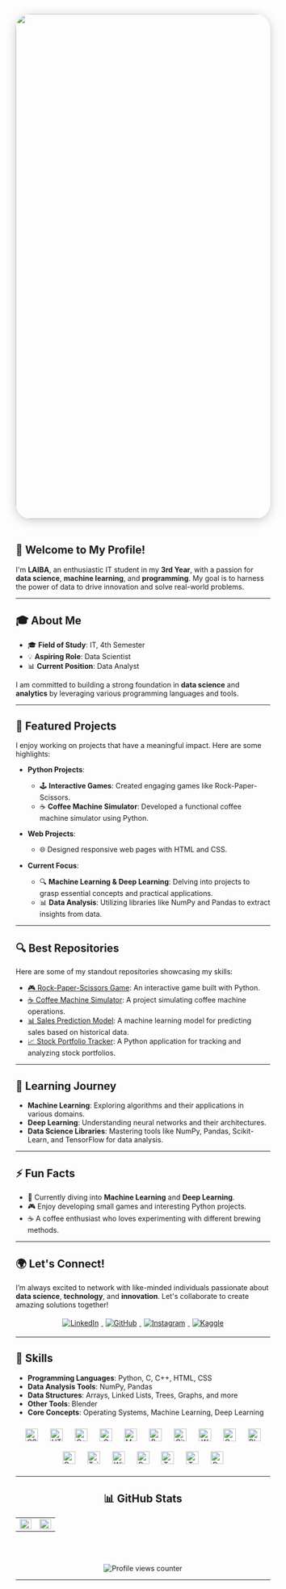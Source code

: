 <div align="center">
  <img src="https://user-images.githubusercontent.com/44807606/125307809-c0ddc380-e306-11eb-9155-f5dc796d3163.gif" 
       align="center" 
       height="" 
       width="1000" 
       style="border-radius: 30px; margin-bottom: 20px; box-shadow: 0 4px 20px rgba(0, 0, 0, 0.2); transition: transform 0.3s;" 
       onmouseover="this.style.transform='scale(1.05)';" 
       onmouseout="this.style.transform='scale(1)';"/>
</div>


## 👋 Welcome to My Profile!

I'm **LAIBA**, an enthusiastic IT student in my **3rd Year**, with a passion for **data science**, **machine learning**, and **programming**. My goal is to harness the power of data to drive innovation and solve real-world problems.

---

## 🎓 About Me

- 🎓 **Field of Study**: IT, 4th Semester
- 💡 **Aspiring Role**: Data Scientist
- 📊 **Current Position**: Data Analyst

I am committed to building a strong foundation in **data science** and **analytics** by leveraging various programming languages and tools.

---

## 🌟 Featured Projects

I enjoy working on projects that have a meaningful impact. Here are some highlights:

- **Python Projects**:
  - 🕹️ **Interactive Games**: Created engaging games like Rock-Paper-Scissors.
  - ☕ **Coffee Machine Simulator**: Developed a functional coffee machine simulator using Python.
  
- **Web Projects**:
  - 🌐 Designed responsive web pages with HTML and CSS.

- **Current Focus**:
  - 🔍 **Machine Learning & Deep Learning**: Delving into projects to grasp essential concepts and practical applications.
  - 📊 **Data Analysis**: Utilizing libraries like NumPy and Pandas to extract insights from data.

---

## 🔍 Best Repositories

Here are some of my standout repositories showcasing my skills:

- [🎮 Rock-Paper-Scissors Game](https://github.com/LAIBAASIM555/rock-paper-scissors): An interactive game built with Python.
- [☕ Coffee Machine Simulator](https://github.com/LAIBAASIM555/coffee-machine-simulator): A project simulating coffee machine operations.
- [📊 Sales Prediction Model](https://github.com/LAIBAASIM555/sales-prediction): A machine learning model for predicting sales based on historical data.
- [📈 Stock Portfolio Tracker](https://github.com/LAIBAASIM555/stock-portfolio-tracker): A Python application for tracking and analyzing stock portfolios.

---

## 🚀 Learning Journey

- **Machine Learning**: Exploring algorithms and their applications in various domains.
- **Deep Learning**: Understanding neural networks and their architectures.
- **Data Science Libraries**: Mastering tools like NumPy, Pandas, Scikit-Learn, and TensorFlow for data analysis.

---

## ⚡ Fun Facts

- 🌱 Currently diving into **Machine Learning** and **Deep Learning**.
- 🎮 Enjoy developing small games and interesting Python projects.
- ☕ A coffee enthusiast who loves experimenting with different brewing methods.

---

## 🌍 Let's Connect!

I’m always excited to network with like-minded individuals passionate about **data science**, **technology**, and **innovation**. Let's collaborate to create amazing solutions together!

<div align="center">
<a href="https://linkedin.com/in/laiba-asim-169406317/" target="_blank">
<img src="https://img.shields.io/badge/linkedin-%231E77B5.svg?&style=for-the-badge&logo=linkedin&logoColor=white" alt="LinkedIn" style="margin: 5px;" />
</a>
<a href="https://github.com/laibaasim555" target="_blank">
<img src="https://img.shields.io/badge/github-%2324292e.svg?&style=for-the-badge&logo=github&logoColor=white" alt="GitHub" style="margin: 5px;" />
</a>
<a href="https://instagram.com/laibaasim555" target="_blank">
<img src="https://img.shields.io/badge/instagram-%23000000.svg?&style=for-the-badge&logo=instagram&logoColor=white" alt="Instagram" style="margin: 5px;" />
</a>
<a href="https://www.kaggle.com/laibaasim" target="_blank">
<img src="https://img.shields.io/badge/kaggle-%2344BAE8.svg?&style=for-the-badge&logo=kaggle&logoColor=white" alt="Kaggle" style="margin: 5px;" />
</a>  
</div>   

---

## 🔧 Skills

- **Programming Languages**: Python, C, C++, HTML, CSS
- **Data Analysis Tools**: NumPy, Pandas
- **Data Structures**: Arrays, Linked Lists, Trees, Graphs, and more
- **Other Tools**: Blender
- **Core Concepts**: Operating Systems, Machine Learning, Deep Learning  

<div align="center">  
<a href="https://www.w3schools.com/css/" target="_blank"><img style="margin: 10px" src="https://profilinator.rishav.dev/skills-assets/css3-original-wordmark.svg" alt="CSS3" height="25" /></a>  
<a href="https://en.wikipedia.org/wiki/HTML5" target="_blank"><img style="margin: 10px" src="https://profilinator.rishav.dev/skills-assets/html5-original-wordmark.svg" alt="HTML5" height="25" /></a>  
<a href="https://www.cplusplus.com/" target="_blank"><img style="margin: 10px" src="https://profilinator.rishav.dev/skills-assets/cplusplus-original.svg" alt="C++" height="25" /></a>  
<a href="https://www.cprogramming.com/" target="_blank"><img style="margin: 10px" src="https://profilinator.rishav.dev/skills-assets/c-original.svg" alt="C" height="25" /></a>  
<a href="https://www.mysql.com/" target="_blank"><img style="margin: 10px" src="https://profilinator.rishav.dev/skills-assets/mysql-original-wordmark.svg" alt="MySQL" height="25" /></a>  
<a href="https://www.python.org/" target="_blank"><img style="margin: 10px" src="https://profilinator.rishav.dev/skills-assets/python-original.svg" alt="Python" height="25" /></a>  
<a href="https://github.com/" target="_blank"><img style="margin: 10px" src="https://profilinator.rishav.dev/skills-assets/git-scm-icon.svg" alt="Git" height="25" /></a>  
<a href="https://wordpress.com/" target="_blank"><img style="margin: 10px" src="https://profilinator.rishav.dev/skills-assets/wordpress.png" alt="WordPress" height="25" /></a>  
<a href="https://opencv.org/" target="_blank"><img style="margin: 10px" src="https://profilinator.rishav.dev/skills-assets/opencv-icon.svg" alt="OpenCV" height="25" /></a>  
<a href="https://www.blender.org/" target="_blank"><img style="margin: 10px" src="https://profilinator.rishav.dev/skills-assets/blender_community_badge_white.svg" alt="Blender" height="25" /></a>  
<a href="https://powerbi.microsoft.com/en-us/" target="_blank"><img style="margin: 10px" src="https://profilinator.rishav.dev/skills-assets/powerbi.png" alt="Power BI" height="25" /></a>  
<a href="https://www.tailwindcss.com/" target="_blank"><img style="margin: 10px" src="https://profilinator.rishav.dev/skills-assets/tailwindcss.svg" alt="Tailwind CSS" height="25" /></a>  
<a href="https://www.windicss.org/" target="_blank"><img style="margin: 10px" src="https://profilinator.rishav.dev/skills-assets/windicss.svg" alt="Windi CSS" height="25" /></a>  
<a href="https://www.postgresql.org/" target="_blank"><img style="margin: 10px" src="https://profilinator.rishav.dev/skills-assets/postgresql-original-wordmark.svg" alt="PostgreSQL" height="25" /></a>  
<a href="https://www.tensorflow.org/" target="_blank"><img style="margin: 10px" src="https://profilinator.rishav.dev/skills-assets/tensorflow-icon.svg" alt="TensorFlow" height="25" /></a>  
<a href="https://www.tableau.com/" target="_blank"><img style="margin: 10px" src="https://profilinator.rishav.dev/skills-assets/tableau.svg" alt="Tableau" height="25" /></a>  
<a href="https://docs.microsoft.com/en-us/powershell/" target="_blank"><img style="margin: 10px" src="https://profilinator.rishav.dev/skills-assets/powershell.png" alt="PowerShell" height="25" /></a>  


---
## 📊 GitHub Stats  
<table><tr><td valign="top" width="50%">

<img src="https://github-readme-stats.vercel.app/api?username=laibaasim555&show_icons=true&count_private=true&hide_border=true" align="left" style="width: 100%" />

</td><td valign="top" width="50%">

<img src="https://github-readme-stats.vercel.app/api/top-langs/?username=laibaasim555&hide_border=true&layout=compact" align="left" style="width: 100%" />

</td></tr></table>  

<br/>  

<br/>  

![Profile views counter](https://komarev.com/ghpvc/?username=laibaasim555&&style=flat-square)  
  
----
